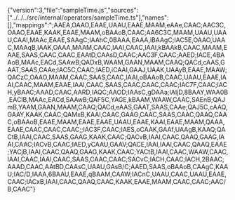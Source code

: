 {"version":3,"file":"sampleTime.js","sources":["../../../src/internal/operators/sampleTime.ts"],"names":[],"mappings":";AAEA,OAAO,EAAE,UAAU,EAAE,MAAM,eAAe,CAAC;AAC3C,OAAO,EAAE,KAAK,EAAE,MAAM,oBAAoB,CAAC;AA6C3C,MAAM,UAAU,UAAU,CAAI,MAAc,EAAE,SAAgC;IAAhC,0BAAA,EAAA,iBAAgC;IAC5E,OAAO,UAAC,MAAqB,IAAK,OAAA,MAAM,CAAC,IAAI,CAAC,IAAI,kBAAkB,CAAC,MAAM,EAAE,SAAS,CAAC,CAAC,EAAtD,CAAsD,CAAC;AAC3F,CAAC;AAED;IACE,4BAAoB,MAAc,EACd,SAAwB;QADxB,WAAM,GAAN,MAAM,CAAQ;QACd,cAAS,GAAT,SAAS,CAAe;IAC5C,CAAC;IAED,iCAAI,GAAJ,UAAK,UAAyB,EAAE,MAAW;QACzC,OAAO,MAAM,CAAC,SAAS,CAAC,IAAI,oBAAoB,CAAC,UAAU,EAAE,IAAI,CAAC,MAAM,EAAE,IAAI,CAAC,SAAS,CAAC,CAAC,CAAC;IAC7F,CAAC;IACH,yBAAC;AAAD,CAAC,AARD,IAQC;AAOD;IAAsC,gDAAa;IAIjD,8BAAY,WAA0B,EAClB,MAAc,EACd,SAAwB;QAF5C,YAGE,kBAAM,WAAW,CAAC,SAEnB;QAJmB,YAAM,GAAN,MAAM,CAAQ;QACd,eAAS,GAAT,SAAS,CAAe;QAJ5C,cAAQ,GAAY,KAAK,CAAC;QAMxB,KAAI,CAAC,GAAG,CAAC,SAAS,CAAC,QAAQ,CAAC,oBAAoB,EAAE,MAAM,EAAE,EAAE,UAAU,EAAE,KAAI,EAAE,MAAM,QAAA,EAAE,CAAC,CAAC,CAAC;;IAC3F,CAAC;IAES,oCAAK,GAAf,UAAgB,KAAQ;QACtB,IAAI,CAAC,SAAS,GAAG,KAAK,CAAC;QACvB,IAAI,CAAC,QAAQ,GAAG,IAAI,CAAC;IACvB,CAAC;IAED,yCAAU,GAAV;QACE,IAAI,IAAI,CAAC,QAAQ,EAAE;YACjB,IAAI,CAAC,QAAQ,GAAG,KAAK,CAAC;YACtB,IAAI,CAAC,WAAW,CAAC,IAAI,CAAC,IAAI,CAAC,SAAS,CAAC,CAAC;SACvC;IACH,CAAC;IACH,2BAAC;AAAD,CAAC,AAtBD,CAAsC,UAAU,GAsB/C;AAED,SAAS,oBAAoB,CAAgC,KAAU;IAC/D,IAAA,6BAAU,EAAE,qBAAM,CAAW;IACnC,UAAU,CAAC,UAAU,EAAE,CAAC;IACxB,IAAI,CAAC,QAAQ,CAAC,KAAK,EAAE,MAAM,CAAC,CAAC;AAC/B,CAAC"}
                                                                                                                                                                                                                                                                                                                                                                                                                                                                                                                                                                                                                                                                                                                                                                                        
